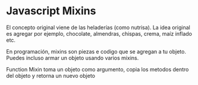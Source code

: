 # Javascript Mixins

El concepto original viene de las heladerías (como nutrisa). La idea original es agregar por ejemplo, chocolate, almendras, chispas, crema, maíz inflado etc.

En programación, mixins son piezas e codigo que se agregan a tu objeto. Puedes incluso armar un objeto usando varios mixins.

Function Mixin toma un objeto como argumento, copia los metodos dentro del objeto y retorna un nuevo objeto


 